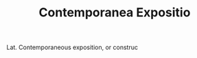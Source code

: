 ---
title: Contemporanea Expositio
letter: C
permalink: "/definitions/bld-contemporanea-expositio.html"
body: Lat. Contemporaneous exposition, or construc
published_at: '2018-07-07'
source: Black's Law Dictionary 2nd Ed (1910)
layout: post
---